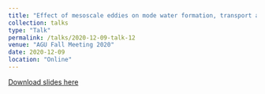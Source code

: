 ```yaml
---
title: "Effect of mesoscale eddies on mode water formation, transport and heat uptake in the world ocean"
collection: talks
type: "Talk"
permalink: /talks/2020-12-09-talk-12
venue: "AGU Fall Meeting 2020"
date: 2020-12-09
location: "Online"
---
```


[Download slides here](http://yanxu-chen.github.io/files/Oral_ENS_3.pdf)
